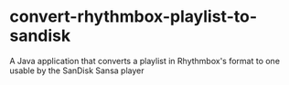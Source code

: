 # convert-rhythmbox-playlist-to-sandisk

A Java application that converts a playlist in Rhythmbox's format to one usable by the SanDisk Sansa player 